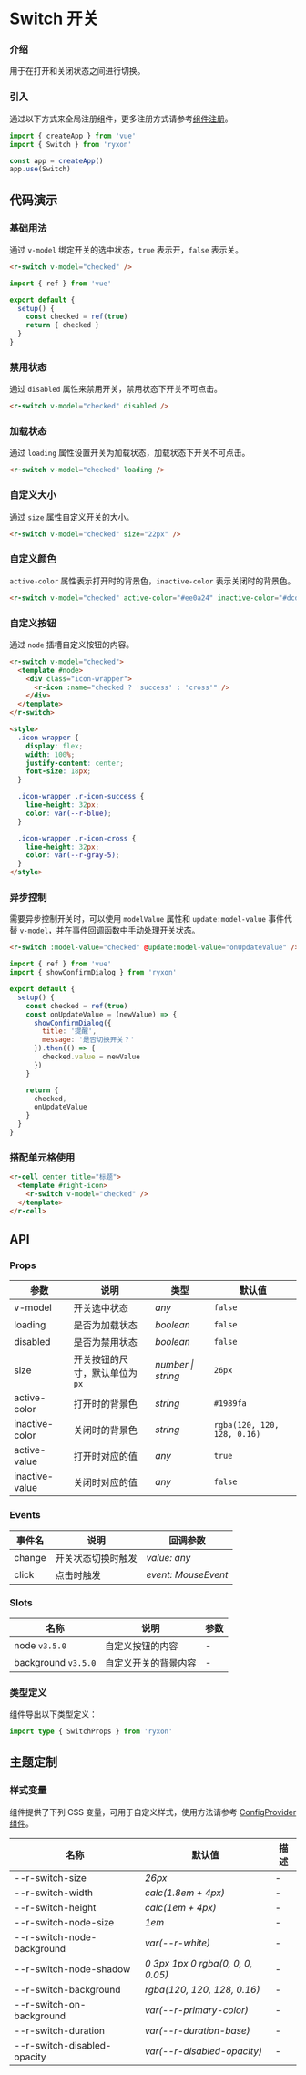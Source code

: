 # Switch 开关

### 介绍

用于在打开和关闭状态之间进行切换。

### 引入

通过以下方式来全局注册组件，更多注册方式请参考[组件注册](#/zh-CN/advanced-usage#zu-jian-zhu-ce)。

```js
import { createApp } from 'vue'
import { Switch } from 'ryxon'

const app = createApp()
app.use(Switch)
```

## 代码演示

### 基础用法

通过 `v-model` 绑定开关的选中状态，`true` 表示开，`false` 表示关。

```html
<r-switch v-model="checked" />
```

```js
import { ref } from 'vue'

export default {
  setup() {
    const checked = ref(true)
    return { checked }
  }
}
```

### 禁用状态

通过 `disabled` 属性来禁用开关，禁用状态下开关不可点击。

```html
<r-switch v-model="checked" disabled />
```

### 加载状态

通过 `loading` 属性设置开关为加载状态，加载状态下开关不可点击。

```html
<r-switch v-model="checked" loading />
```

### 自定义大小

通过 `size` 属性自定义开关的大小。

```html
<r-switch v-model="checked" size="22px" />
```

### 自定义颜色

`active-color` 属性表示打开时的背景色，`inactive-color` 表示关闭时的背景色。

```html
<r-switch v-model="checked" active-color="#ee0a24" inactive-color="#dcdee0" />
```

### 自定义按钮

通过 `node` 插槽自定义按钮的内容。

```html
<r-switch v-model="checked">
  <template #node>
    <div class="icon-wrapper">
      <r-icon :name="checked ? 'success' : 'cross'" />
    </div>
  </template>
</r-switch>

<style>
  .icon-wrapper {
    display: flex;
    width: 100%;
    justify-content: center;
    font-size: 18px;
  }

  .icon-wrapper .r-icon-success {
    line-height: 32px;
    color: var(--r-blue);
  }

  .icon-wrapper .r-icon-cross {
    line-height: 32px;
    color: var(--r-gray-5);
  }
</style>
```

### 异步控制

需要异步控制开关时，可以使用 `modelValue` 属性和 `update:model-value` 事件代替 `v-model`，并在事件回调函数中手动处理开关状态。

```html
<r-switch :model-value="checked" @update:model-value="onUpdateValue" />
```

```js
import { ref } from 'vue'
import { showConfirmDialog } from 'ryxon'

export default {
  setup() {
    const checked = ref(true)
    const onUpdateValue = (newValue) => {
      showConfirmDialog({
        title: '提醒',
        message: '是否切换开关？'
      }).then(() => {
        checked.value = newValue
      })
    }

    return {
      checked,
      onUpdateValue
    }
  }
}
```

### 搭配单元格使用

```html
<r-cell center title="标题">
  <template #right-icon>
    <r-switch v-model="checked" />
  </template>
</r-cell>
```

## API

### Props

| 参数 | 说明 | 类型 | 默认值 |
| --- | --- | --- | --- |
| v-model | 开关选中状态 | _any_ | `false` |
| loading | 是否为加载状态 | _boolean_ | `false` |
| disabled | 是否为禁用状态 | _boolean_ | `false` |
| size | 开关按钮的尺寸，默认单位为 `px` | _number \| string_ | `26px` |
| active-color | 打开时的背景色 | _string_ | `#1989fa` |
| inactive-color | 关闭时的背景色 | _string_ | `rgba(120, 120, 128, 0.16)` |
| active-value | 打开时对应的值 | _any_ | `true` |
| inactive-value | 关闭时对应的值 | _any_ | `false` |

### Events

| 事件名 | 说明               | 回调参数            |
| ------ | ------------------ | ------------------- |
| change | 开关状态切换时触发 | _value: any_        |
| click  | 点击时触发         | _event: MouseEvent_ |

### Slots

| 名称                | 说明                 | 参数 |
| ------------------- | -------------------- | ---- |
| node `v3.5.0`       | 自定义按钮的内容     | -    |
| background `v3.5.0` | 自定义开关的背景内容 | -    |

### 类型定义

组件导出以下类型定义：

```ts
import type { SwitchProps } from 'ryxon'
```

## 主题定制

### 样式变量

组件提供了下列 CSS 变量，可用于自定义样式，使用方法请参考 [ConfigProvider 组件](/zh/component/config-provider.html)。

| 名称                        | 默认值                            | 描述 |
| --------------------------- | --------------------------------- | ---- |
| --r-switch-size             | _26px_                            | -    |
| --r-switch-width            | _calc(1.8em + 4px)_               | -    |
| --r-switch-height           | _calc(1em + 4px)_                 | -    |
| --r-switch-node-size        | _1em_                             | -    |
| --r-switch-node-background  | _var(--r-white)_                  | -    |
| --r-switch-node-shadow      | _0 3px 1px 0 rgba(0, 0, 0, 0.05)_ | -    |
| --r-switch-background       | _rgba(120, 120, 128, 0.16)_       | -    |
| --r-switch-on-background    | _var(--r-primary-color)_          | -    |
| --r-switch-duration         | _var(--r-duration-base)_          | -    |
| --r-switch-disabled-opacity | _var(--r-disabled-opacity)_       | -    |
